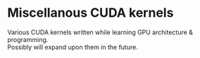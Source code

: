 # Miscellanous CUDA kernels

Various CUDA kernels written while learning GPU architecture & programming. <br/> 
Possibly will expand upon them in the future.
